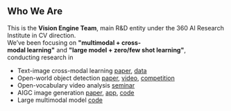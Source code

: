 ## Who We Are

This is the **Vision Engine Team**, main R&D entity under the 360 AI Research Institute in CV direction.    
We’ve been focusing on **"multimodal + cross-modal learning"** and **"large model + zero/few shot learning"**,    
conducting research in
* Text-image cross-modal learning [paper](https://arxiv.org/abs/2205.03860), [data](https://zero.so.com)
* Open-world object detection [paper](https://arxiv.org/abs/2309.00227), [video](https://www.youtube.com/watch?v=NAZNb3gK1oU), [competition](https://360cvgroup.github.io/OVD_Contest/)
* Open-vocabulary video analysis [seminar](https://mp.weixin.qq.com/s/79KAsXRUjWSL6cHVXGuuQg)
* AIGC image generation [paper](https://arxiv.org/abs/2309.00952), [app](https://aigc.360.com/), [code](https://github.com/360CVGroup/Bridge_Diffusion_Model)
* Large multimodal model [code](https://github.com/360CVGroup/SEEChat)



